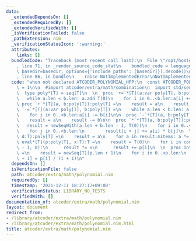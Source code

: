 ```yaml
---
data:
  _extendedDependsOn: []
  _extendedRequiredBy: []
  _extendedVerifiedWith: []
  _isVerificationFailed: false
  _pathExtension: nim
  _verificationStatusIcon: ':warning:'
  attributes:
    links: []
  bundledCode: "Traceback (most recent call last):\n  File \"/opt/hostedtoolcache/Python/3.10.5/x64/lib/python3.10/site-packages/onlinejudge_verify/documentation/build.py\"\
    , line 71, in _render_source_code_stat\n    bundled_code = language.bundle(stat.path,\
    \ basedir=basedir, options={'include_paths': [basedir]}).decode()\n  File \"/opt/hostedtoolcache/Python/3.10.5/x64/lib/python3.10/site-packages/onlinejudge_verify/languages/nim.py\"\
    , line 86, in bundle\n    raise NotImplementedError\nNotImplementedError\n"
  code: "when not declared ATCODER_POLYNOMIAL_HPP:\n  const ATCODER_POLYNOMIAL_HPP*\
    \ = 1\n\n  #import atcoder/extra/math/combination\n  import std/sequtils\n  \n\
    \  type poly*[T] = seq[T]\n  \n  proc `+=`*[T](a:var poly[T], b:poly[T]) =\n \
    \   while a.len < b.len: a.add T(0)\n    for i in 0..<b.len:a[i] += b[i]\n\n \
    \ proc `+`*[T](a, b:poly[T]):poly[T] =\n    result = a\n    result += b\n\n  proc\
    \ `-=`*[T](a:var poly[T], b:poly[T]) =\n    while a.len < b.len: a.add T(0)\n\
    \    for i in 0..<b.len:a[i] -= b[i]\n\n  proc `-`*[T](a, b:poly[T]):poly[T] =\n\
    \    result = a\n    result -= b\n\n  proc `*`*[T](a, b:poly[T]):poly[T] =\n \
    \   result = newSeqWith(a.len + b.len - 1, T(0))\n    for i in 0..<a.len:\n  \
    \    for j in 0..<b.len:\n        result[i + j] += a[i] * b[j]\n  \n  proc `*`*[T](a:poly[T],\
    \ d:T):poly[T] =\n    result = a\n    for a in result.mitems: a *= d\n  \n  proc\
    \ eval*[T](p:poly[T], x:T):T =\n    result = T(0)\n    for i in countdown(p.len\
    \ - 1, 0):\n      result *= x\n      result += p[i]\n  \n  proc integral*[T](p:poly[T]):poly[T]\
    \ =\n    result = newSeq[T](p.len + 1)\n    for i in 0..<p.len:\n      result[i\
    \ + 1] = p[i] / (i + 1)\n"
  dependsOn: []
  isVerificationFile: false
  path: atcoder/extra/math/polynomial.nim
  requiredBy: []
  timestamp: '2021-12-11 18:27:17+09:00'
  verificationStatus: LIBRARY_NO_TESTS
  verifiedWith: []
documentation_of: atcoder/extra/math/polynomial.nim
layout: document
redirect_from:
- /library/atcoder/extra/math/polynomial.nim
- /library/atcoder/extra/math/polynomial.nim.html
title: atcoder/extra/math/polynomial.nim
---
```

